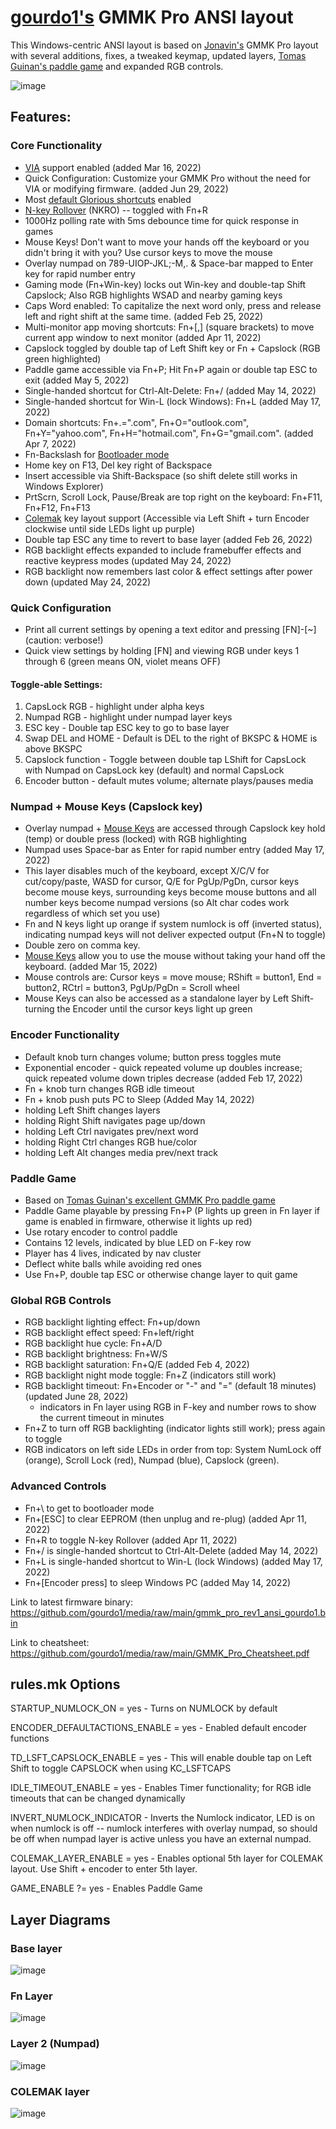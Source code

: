 # [gourdo1's](mailto:gourdo1@outlook.com) GMMK Pro ANSI layout

This Windows-centric ANSI layout is based on [Jonavin's](https://github.com/qmk/qmk_firmware/tree/master/keyboards/gmmk/pro/rev1/ansi/keymaps/jonavin) GMMK Pro layout with several additions, fixes, a tweaked keymap, updated layers, [Tomas Guinan's paddle game](https://github.com/qmk/qmk_firmware/tree/master/keyboards/gmmk/pro/rev1/ansi/keymaps/paddlegame) and expanded RGB controls.

![image](https://raw.githubusercontent.com/gourdo1/media/main/susuwatari.jpg)

## Features:

### Core Functionality

* [VIA](https://www.caniusevia.com/) support enabled (added Mar 16, 2022)
* Quick Configuration: Customize your GMMK Pro without the need for VIA or modifying firmware. (added Jun 29, 2022)
* Most [default Glorious shortcuts](https://cdn.shopify.com/s/files/1/0549/2681/files/GMMK_Pro_User_Guide.pdf) enabled
* [N-key Rollover](https://en.wikipedia.org/wiki/Rollover_\(keyboard\)#n-key_rollover) (NKRO) -- toggled with Fn+R
* 1000Hz polling rate with 5ms debounce time for quick response in games
* Mouse Keys! Don't want to move your hands off the keyboard or you didn't bring it with you? Use cursor keys to move the mouse
* Overlay numpad on 789-UIOP-JKL;-M,. & Space-bar mapped to Enter key for rapid number entry
* Gaming mode (Fn+Win-key) locks out Win-key and double-tap Shift Capslock; Also RGB highlights WSAD and nearby gaming keys
* Caps Word enabled: To capitalize the next word only, press and release left and right shift at the same time. (added Feb 25, 2022)
* Multi-monitor app moving shortcuts: Fn+[,] (square brackets) to move current app window to next monitor (added Apr 11, 2022)
* Capslock toggled by double tap of Left Shift key or Fn + Capslock (RGB green highlighted)
* Paddle game accessible via Fn+P; Hit Fn+P again or double tap ESC to exit (added May 5, 2022)
* Single-handed shortcut for Ctrl-Alt-Delete: Fn+/ (added May 14, 2022)
* Single-handed shortcut for Win-L (lock Windows): Fn+L (added May 17, 2022)
* Domain shortcuts: Fn+.=".com", Fn+O="outlook.com", Fn+Y="yahoo.com", Fn+H="hotmail.com", Fn+G="gmail.com". (added Apr 7, 2022)
* Fn-Backslash for [Bootloader mode](https://github.com/qmk/qmk_firmware/blob/master/docs/newbs_flashing.md)
* Home key on F13, Del key right of Backspace
* Insert accessible via Shift-Backspace (so shift delete still works in Windows Explorer)
* PrtScrn, Scroll Lock, Pause/Break are top right on the keyboard: Fn+F11, Fn+F12, Fn+F13
* [Colemak](https://colemak.com/) key layout support (Accessible via Left Shift + turn Encoder clockwise until side LEDs light up purple)
* Double tap ESC any time to revert to base layer (added Feb 26, 2022)
* RGB backlight effects expanded to include framebuffer effects and reactive keypress modes (updated May 24, 2022)
* RGB backlight now remembers last color & effect settings after power down (updated May 24, 2022)

### Quick Configuration
* Print all current settings by opening a text editor and pressing [FN]-[~] (caution: verbose!)
* Quick view settings by holding [FN] and viewing RGB under keys 1 through 6 (green means ON, violet means OFF)
#### Toggle-able Settings:
1. CapsLock RGB - highlight under alpha keys
2. Numpad RGB - highlight under numpad layer keys
3. ESC key - Double tap ESC key to go to base layer
4. Swap DEL and HOME - Default is DEL to the right of BKSPC & HOME is above BKSPC
5. Capslock function - Toggle between double tap LShift for CapsLock with Numpad on CapsLock key (default) and normal CapsLock
6. Encoder button - default mutes volume; alternate plays/pauses media

### Numpad + Mouse Keys (Capslock key)

* Overlay numpad + [Mouse Keys](https://github.com/qmk/qmk_firmware/blob/master/docs/feature_mouse_keys.md) are accessed through Capslock key hold (temp) or double press (locked) with RGB highlighting
* Numpad uses Space-bar as Enter for rapid number entry (added May 17, 2022)
* This layer disables much of the keyboard, except X/C/V for cut/copy/paste, WASD for cursor, Q/E for PgUp/PgDn, cursor keys become mouse keys, surrounding keys become mouse buttons and all number keys become numpad versions (so Alt char codes work regardless of which set you use)
* Fn and N keys light up orange if system numlock is off (inverted status), indicating numpad keys will not deliver expected output (Fn+N to toggle)
* Double zero on comma key.
* [Mouse Keys](https://github.com/qmk/qmk_firmware/blob/master/docs/feature_mouse_keys.md) allow you to use the mouse without taking your hand off the keyboard. (added Mar 15, 2022)
* Mouse controls are: Cursor keys = move mouse; RShift = button1, End = button2, RCtrl = button3, PgUp/PgDn = Scroll wheel
* Mouse Keys can also be accessed as a standalone layer by Left Shift-turning the Encoder until the cursor keys light up green

### Encoder Functionality

* Default knob turn changes volume; button press toggles mute
* Exponential encoder - quick repeated volume up doubles increase; quick repeated volume down triples decrease (added Feb 17, 2022)
* Fn + knob turn changes RGB idle timeout
* Fn + knob push puts PC to Sleep (Added May 14, 2022)
* holding Left Shift changes layers
* holding Right Shift navigates page up/down
* holding Left Ctrl navigates prev/next word
* holding Right Ctrl changes RGB hue/color
* holding Left Alt changes media prev/next track

### Paddle Game

* Based on [Tomas Guinan's excellent GMMK Pro paddle game](https://github.com/qmk/qmk_firmware/tree/master/keyboards/gmmk/pro/rev1/ansi/keymaps/paddlegame)
* Paddle Game playable by pressing Fn+P (P lights up green in Fn layer if game is enabled in firmware, otherwise it lights up red)
* Use rotary encoder to control paddle
* Contains 12 levels, indicated by blue LED on F-key row
* Player has 4 lives, indicated by nav cluster
* Deflect white balls while avoiding red ones
* Use Fn+P, double tap ESC or otherwise change layer to quit game

### Global RGB Controls

* RGB backlight lighting effect: Fn+up/down
* RGB backlight effect speed: Fn+left/right
* RGB backlight hue cycle: Fn+A/D
* RGB backlight brightness: Fn+W/S
* RGB backlight saturation: Fn+Q/E (added Feb 4, 2022)
* RGB backlight night mode toggle: Fn+Z (indicators still work)
* RGB backlight timeout: Fn+Encoder or "-" and "=" (default 18 minutes) (updated June 28, 2022)
    * indicators in Fn layer using RGB in F-key and number rows to show the current timeout in minutes
* Fn+Z to turn off RGB backlighting (indicator lights still work); press again to toggle
* RGB indicators on left side LEDs in order from top: System NumLock off (orange), Scroll Lock (red), Numpad (blue), Capslock (green).

### Advanced Controls

* Fn+\ to get to bootloader mode
* Fn+[ESC] to clear EEPROM (then unplug and re-plug) (added Apr 11, 2022)
* Fn+R to toggle N-key Rollover (added Apr 11, 2022)
* Fn+/ is single-handed shortcut to Ctrl-Alt-Delete (added May 14, 2022)
* Fn+L is single-handed shortcut to Win-L (lock Windows) (added May 17, 2022)
* Fn+[Encoder press] to sleep Windows PC (added May 14, 2022)

Link to latest firmware binary: https://github.com/gourdo1/media/raw/main/gmmk_pro_rev1_ansi_gourdo1.bin

Link to cheatsheet: https://github.com/gourdo1/media/raw/main/GMMK_Pro_Cheatsheet.pdf


## rules.mk Options

STARTUP_NUMLOCK_ON = yes             - Turns on NUMLOCK by default

ENCODER_DEFAULTACTIONS_ENABLE = yes  - Enabled default encoder functions

TD_LSFT_CAPSLOCK_ENABLE = yes        - This will enable double tap on Left Shift to toggle CAPSLOCK when using KC_LSFTCAPS

IDLE_TIMEOUT_ENABLE = yes            - Enables Timer functionality; for RGB idle timeouts that can be changed dynamically

INVERT_NUMLOCK_INDICATOR             - Inverts the Numlock indicator, LED is on when numlock is off -- numlock interferes with overlay numpad, so should  be off when numpad layer is active unless you have an external numpad.

COLEMAK_LAYER_ENABLE = yes           - Enables optional 5th layer for COLEMAK layout. Use Shift + encoder to enter 5th layer.

GAME_ENABLE ?= yes                   - Enables Paddle Game

## Layer Diagrams
### Base layer
![image](https://raw.githubusercontent.com/gourdo1/media/main/base.png)

### Fn Layer
![image](https://raw.githubusercontent.com/gourdo1/media/main/fn1.png)

### Layer 2 (Numpad)
![image](https://raw.githubusercontent.com/gourdo1/media/main/numpad.png)

### COLEMAK layer
![image](https://user-images.githubusercontent.com/71780717/131235050-980d2f54-2d23-4ae8-a83f-9fcdbe60d6cb.png)

